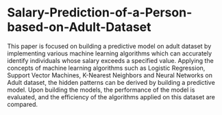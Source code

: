 # Salary-Prediction-of-a-Person-based-on-Adult-Dataset

This paper is focused on building a
predictive model on adult dataset by
implementing various machine learning
algorithms which can accurately identify
individuals whose salary exceeds a
specified value. Applying the concepts of
machine learning algorithms such as
Logistic Regression, Support Vector
Machines, K-Nearest Neighbors and Neural
Networks on Adult dataset, the hidden
patterns can be derived by building a
predictive model. Upon building the
models, the performance of the model is
evaluated, and the efficiency of the
algorithms applied on this dataset are
compared.
